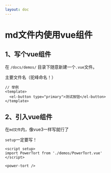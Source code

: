 ```yaml
---
layout: doc
---
```


# md文件内使用vue组件



## 1、写个vue组件

在 `/docs/demos/` 目录下随意新建一个`.vue`文件。

主要文件名（驼峰命名！）

```vue
// 举例
<template>
  <el-button type="primary">测试按钮</el-button>
</template>
```



## 2、引入vue组件

在`md文件`内，像vue3一样写就行了

`setup`一定要写！

```vue
<script setup>
import PowerTort from './demos/PowerTort.vue'
</script>

<power-tort />
```

